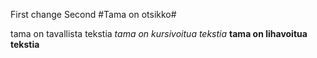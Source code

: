 First change
Second
#Tama on otsikko#

tama on tavallista tekstia
*tama on kursivoitua tekstia*
**tama on lihavoitua tekstia**
